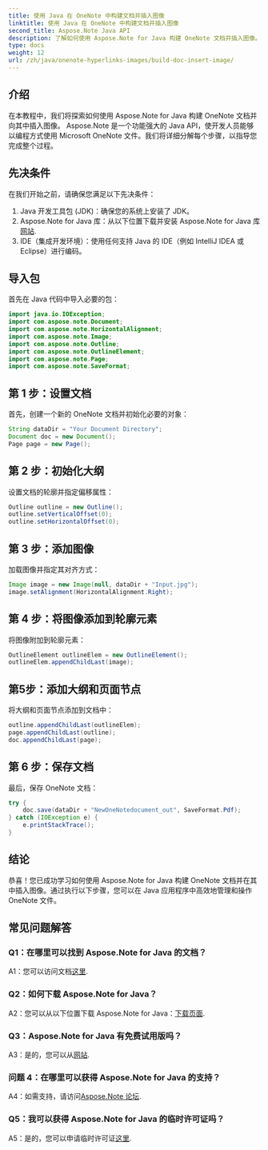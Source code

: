 ```yaml
---
title: 使用 Java 在 OneNote 中构建文档并插入图像
linktitle: 使用 Java 在 OneNote 中构建文档并插入图像
second_title: Aspose.Note Java API
description: 了解如何使用 Aspose.Note for Java 构建 OneNote 文档并插入图像。无缝集成的分步教程。
type: docs
weight: 12
url: /zh/java/onenote-hyperlinks-images/build-doc-insert-image/
---
```

## 介绍

在本教程中，我们将探索如何使用 Aspose.Note for Java 构建 OneNote 文档并向其中插入图像。 Aspose.Note 是一个功能强大的 Java API，使开发人员能够以编程方式使用 Microsoft OneNote 文件。我们将详细分解每个步骤，以指导您完成整个过程。

## 先决条件

在我们开始之前，请确保您满足以下先决条件：

1. Java 开发工具包 (JDK)：确保您的系统上安装了 JDK。
2.  Aspose.Note for Java 库：从以下位置下载并安装 Aspose.Note for Java 库[网站](https://releases.aspose.com/note/java/).
3. IDE（集成开发环境）：使用任何支持 Java 的 IDE（例如 IntelliJ IDEA 或 Eclipse）进行编码。

## 导入包

首先在 Java 代码中导入必要的包：

```java
import java.io.IOException;
import com.aspose.note.Document;
import com.aspose.note.HorizontalAlignment;
import com.aspose.note.Image;
import com.aspose.note.Outline;
import com.aspose.note.OutlineElement;
import com.aspose.note.Page;
import com.aspose.note.SaveFormat;
```

## 第 1 步：设置文档

首先，创建一个新的 OneNote 文档并初始化必要的对象：

```java
String dataDir = "Your Document Directory";
Document doc = new Document();
Page page = new Page();
```

## 第 2 步：初始化大纲

设置文档的轮廓并指定偏移属性：

```java
Outline outline = new Outline();
outline.setVerticalOffset(0);
outline.setHorizontalOffset(0);
```

## 第 3 步：添加图像

加载图像并指定其对齐方式：

```java
Image image = new Image(null, dataDir + "Input.jpg");
image.setAlignment(HorizontalAlignment.Right);
```

## 第 4 步：将图像添加到轮廓元素

将图像附加到轮廓元素：

```java
OutlineElement outlineElem = new OutlineElement();
outlineElem.appendChildLast(image);
```

## 第5步：添加大纲和页面节点

将大纲和页面节点添加到文档中：

```java
outline.appendChildLast(outlineElem);
page.appendChildLast(outline);
doc.appendChildLast(page);
```

## 第 6 步：保存文档

最后，保存 OneNote 文档：

```java
try {
    doc.save(dataDir + "NewOneNotedocument_out", SaveFormat.Pdf);
} catch (IOException e) {
    e.printStackTrace();
}
```

## 结论

恭喜！您已成功学习如何使用 Aspose.Note for Java 构建 OneNote 文档并在其中插入图像。通过执行以下步骤，您可以在 Java 应用程序中高效地管理和操作 OneNote 文件。

## 常见问题解答

### Q1：在哪里可以找到 Aspose.Note for Java 的文档？

 A1：您可以访问文档[这里](https://reference.aspose.com/note/java/).

### Q2：如何下载 Aspose.Note for Java？

 A2：您可以从以下位置下载 Aspose.Note for Java：[下载页面](https://releases.aspose.com/note/java/).

### Q3：Aspose.Note for Java 有免费试用版吗？

 A3：是的，您可以从[网站](https://releases.aspose.com/).

### 问题 4：在哪里可以获得 Aspose.Note for Java 的支持？

A4：如需支持，请访问[Aspose.Note 论坛](https://forum.aspose.com/c/note/28).

### Q5：我可以获得 Aspose.Note for Java 的临时许可证吗？

 A5：是的，您可以申请临时许可证[这里](https://purchase.aspose.com/temporary-license/).
